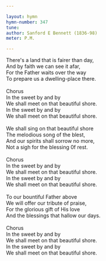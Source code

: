 ```yaml
---

layout: hymn
hymn-number: 347
tune: 
author: Sanford E Bennett (1836-98)
meter: P.M.

---
```

There's a land that is fairer than day,<br>And by faith we can see it afar,<br>For the Father waits over the way<br>To prepare us a dwelling-place there.<br><br>Chorus<br>In the sweet by and by<br>We shall meet on that beautiful shore.<br>In the sweet by and by<br>We shall meet on that beautiful shore.<br><br>We shall sing on that beautiful shore<br>The melodious song of the blest,<br>And our spirits shall sorrow no more,<br>Not a sigh for the blessing 0f rest.<br><br>Chorus<br>In the sweet by and by<br>We shall meet on that beautiful shore.<br>In the sweet by and by<br>We shall meet on that beautiful shore.<br><br>To our bountiful Father above<br>We will offer our tribute of praise,<br>For the glorious gift of His love<br>And the blessings that hallow our days.<br><br>Chorus<br>In the sweet by and by<br>We shall meet on that beautiful shore.<br>In the sweet by and by<br>We shall meet on that beautiful shore.<br><br><br>
